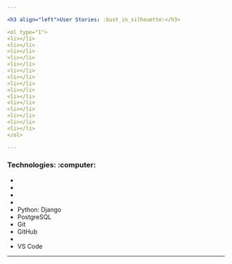 ```yaml
---

<h3 align="left">User Stories: :bust_in_silhouette:</h3>

<ol type="1">
<li></li>
<li></li>
<li></li>
<li></li>
<li></li>
<li></li>
<li></li>
<li></li>
<li></li>
<li></li>
<li></li>
<li></li>
<li></li>
<li></li>
<li></li>
</ol>

---
```


<h3 align="left">Technologies: :computer:</h3>

<ul>
<li></li>
<li></li>
<li></li>
<li></li>
<li>Python: Django</li>
<li>PostgreSQL</li>
<li>Git</li>
<li>GitHub</li>
<li></li>
<li>VS Code</li>
</ul>

---
